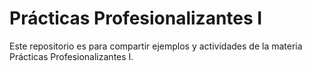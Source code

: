 # Prácticas Profesionalizantes I
Este repositorio es para compartir ejemplos y actividades de la materia Prácticas Profesionalizantes I.
